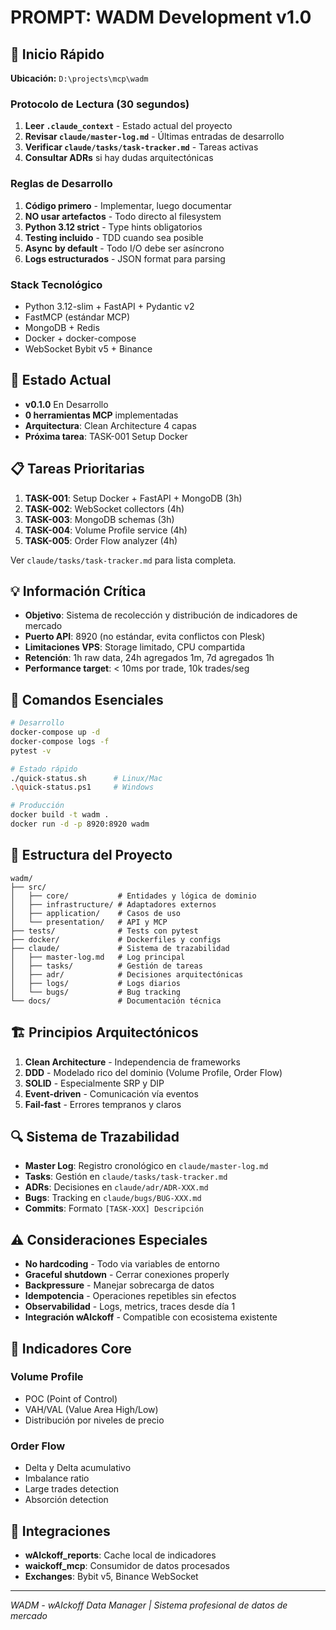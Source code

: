# PROMPT: WADM Development v1.0

## 🚀 Inicio Rápido
**Ubicación:** `D:\projects\mcp\wadm`

### Protocolo de Lectura (30 segundos)
1. **Leer `.claude_context`** - Estado actual del proyecto
2. **Revisar `claude/master-log.md`** - Últimas entradas de desarrollo
3. **Verificar `claude/tasks/task-tracker.md`** - Tareas activas
4. **Consultar ADRs** si hay dudas arquitectónicas

### Reglas de Desarrollo
1. **Código primero** - Implementar, luego documentar
2. **NO usar artefactos** - Todo directo al filesystem
3. **Python 3.12 strict** - Type hints obligatorios
4. **Testing incluido** - TDD cuando sea posible
5. **Async by default** - Todo I/O debe ser asíncrono
6. **Logs estructurados** - JSON format para parsing

### Stack Tecnológico
- Python 3.12-slim + FastAPI + Pydantic v2
- FastMCP (estándar MCP)
- MongoDB + Redis
- Docker + docker-compose
- WebSocket Bybit v5 + Binance

## 🎯 Estado Actual
- **v0.1.0** En Desarrollo
- **0 herramientas MCP** implementadas
- **Arquitectura**: Clean Architecture 4 capas
- **Próxima tarea**: TASK-001 Setup Docker

## 📋 Tareas Prioritarias
1. **TASK-001**: Setup Docker + FastAPI + MongoDB (3h)
2. **TASK-002**: WebSocket collectors (4h)
3. **TASK-003**: MongoDB schemas (3h)
4. **TASK-004**: Volume Profile service (4h)
5. **TASK-005**: Order Flow analyzer (4h)

Ver `claude/tasks/task-tracker.md` para lista completa.

## 💡 Información Crítica
- **Objetivo**: Sistema de recolección y distribución de indicadores de mercado
- **Puerto API**: 8920 (no estándar, evita conflictos con Plesk)
- **Limitaciones VPS**: Storage limitado, CPU compartida
- **Retención**: 1h raw data, 24h agregados 1m, 7d agregados 1h
- **Performance target**: < 10ms por trade, 10k trades/seg

## 🔧 Comandos Esenciales
```bash
# Desarrollo
docker-compose up -d
docker-compose logs -f
pytest -v

# Estado rápido
./quick-status.sh      # Linux/Mac
.\quick-status.ps1     # Windows

# Producción
docker build -t wadm .
docker run -d -p 8920:8920 wadm
```

## 📁 Estructura del Proyecto
```
wadm/
├── src/
│   ├── core/           # Entidades y lógica de dominio
│   ├── infrastructure/ # Adaptadores externos
│   ├── application/    # Casos de uso
│   └── presentation/   # API y MCP
├── tests/              # Tests con pytest
├── docker/             # Dockerfiles y configs
├── claude/             # Sistema de trazabilidad
│   ├── master-log.md   # Log principal
│   ├── tasks/          # Gestión de tareas
│   ├── adr/            # Decisiones arquitectónicas
│   ├── logs/           # Logs diarios
│   └── bugs/           # Bug tracking
└── docs/               # Documentación técnica
```

## 🏗️ Principios Arquitectónicos
1. **Clean Architecture** - Independencia de frameworks
2. **DDD** - Modelado rico del dominio (Volume Profile, Order Flow)
3. **SOLID** - Especialmente SRP y DIP
4. **Event-driven** - Comunicación vía eventos
5. **Fail-fast** - Errores tempranos y claros

## 🔍 Sistema de Trazabilidad
- **Master Log**: Registro cronológico en `claude/master-log.md`
- **Tasks**: Gestión en `claude/tasks/task-tracker.md`
- **ADRs**: Decisiones en `claude/adr/ADR-XXX.md`
- **Bugs**: Tracking en `claude/bugs/BUG-XXX.md`
- **Commits**: Formato `[TASK-XXX] Descripción`

## ⚠️ Consideraciones Especiales
- **No hardcoding** - Todo via variables de entorno
- **Graceful shutdown** - Cerrar conexiones properly
- **Backpressure** - Manejar sobrecarga de datos
- **Idempotencia** - Operaciones repetibles sin efectos
- **Observabilidad** - Logs, metrics, traces desde día 1
- **Integración wAIckoff** - Compatible con ecosistema existente

## 🎯 Indicadores Core
### Volume Profile
- POC (Point of Control)
- VAH/VAL (Value Area High/Low)
- Distribución por niveles de precio

### Order Flow
- Delta y Delta acumulativo
- Imbalance ratio
- Large trades detection
- Absorción detection

## 🔗 Integraciones
- **wAIckoff_reports**: Cache local de indicadores
- **waickoff_mcp**: Consumidor de datos procesados
- **Exchanges**: Bybit v5, Binance WebSocket

---
*WADM - wAIckoff Data Manager | Sistema profesional de datos de mercado*
